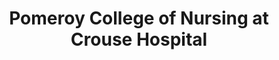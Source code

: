 ---
layout: repo
title: "Pomeroy College of Nursing at Crouse Hospital"
id: 23178
permalink: repos/23178/
---